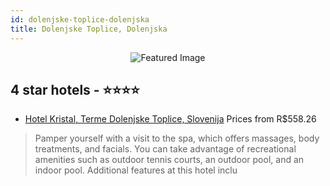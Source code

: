 ```yaml
---
id: dolenjske-toplice-dolenjska
title: Dolenjske Toplice, Dolenjska
---
```


<center><img src="https://i.travelapi.com/hotels/4000000/3090000/3081200/3081106/6ae3306b_z.jpg" alt="Featured Image" /></center>


##  4 star hotels - ⭐️⭐️⭐️⭐️

-    [Hotel Kristal, Terme Dolenjske Toplice, Slovenija](https://us.hurb.com/hotels/dolenjske-toplice/hotel-kristal-terme-dolenjske-toplice-slovenija-JNP-JP113952?cmp=18055) Prices from R$558.26
   > Pamper yourself with a visit to the spa, which offers massages, body treatments, and facials. You can take advantage of recreational amenities such as outdoor tennis courts, an outdoor pool, and an indoor pool. Additional features at this hotel inclu
